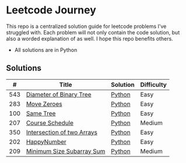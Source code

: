 # Leetcode Journey

This repo is a centralized solution guide for leetcode problems I've struggled with. Each problem will not only contain the code solution, but also a worded explanation of as well. I hope this repo benefits others.

- All solutions are in Python

## Solutions

| #   | Title                                                                                      | Solution                                                          | Difficulty |
| --- | ------------------------------------------------------------------------------------------ | ----------------------------------------------------------------- | ---------- |
| 543 | [Diameter of Binary Tree](https://leetcode.com/problems/diameter-of-binary-tree/)          | [Python](./DiameterOfBinaryTree/DiameterOfBinaryTree.md)          | Easy       |
| 283 | [Move Zeroes](https://leetcode.com/problems/move-zeroes/)                                  | [Python](./MoveZeros/MoveZeros.md)                                | Easy       |
| 100 | [Same Tree](https://leetcode.com/problems/same-tree/)                                      | [Python](./SameTree/SameTree.md)                                  | Easy       |
| 207 | [Course Schedule](https://leetcode.com/problems/course-schedule/)                          | [Python](./CourseSchedule/CourseSchedule.md)                      | Medium     |
| 350 | [Intersection of two Arrays](https://leetcode.com/problems/intersection-of-two-arrays-ii/) | [Python](./IntersctionOfTwoArraysII/IntersectionOfTwoArraysII.md) | Easy       |
| 202 | [HappyNumber](https://leetcode.com/problems/happy-number/)                                 | [Python](./HappyNumber/HappyNumber.md)                            | Easy       |
| 209 | [Minimum Size Subarray Sum](https://leetcode.com/problems/minimum-size-subarray-sum/)      | [Python](./MinimumSizeSubarray.md)                                | Medium     |
